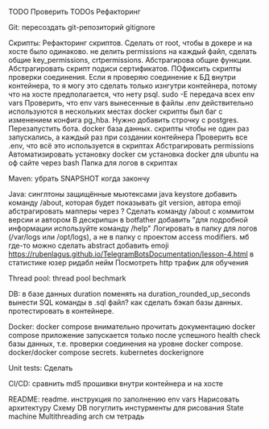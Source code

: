 TODO
Проверить TODOs
Рефакторинг

Git:
пересоздать git-репозиторий
gitignore

Скрипты:
Рефакторинг скриптов. Сделать от root, чтобы в докере и на хосте было одинаково. не делить permissions на каждый файл, сделать общие key_permissions, crtpermissions. Абстрагирова общие функции. Абстрагировать скрипт подиси сертификатов. ПОфиксить скрипты проверки соединения. Если я проверяю соединение к БД внутри контейнера, то я могу это сделать только изнгутри контейнера, потому что на хосте предполагается, что нету psql.
sudo -E передача всех env vars
Проверить, что env vars вынесенные в файлы .env действительно используются в нескольких местах
docker скрипты был баг с изменением конфига pg_hba. Нужно добавить строчку с postgres. Перезапустить бота.
docker база данных. скрипты чтобы не один раз запускались, а каждый раз при создании контейнера
Проверить все .env, что всё это используется в скриптах
Абстрагировать permissions
Автоматизировать установку docker см установка docker для ubuntu на оф сайте через bash
Папка для логов в скриптах

Maven:
убрать SNAPSHOT когда закончу

Java:
синглтоны защищённые мьютексами
java keystore
добавить команду /about, которая будет показывать git version, автора
emoji
абстрагировать мапперы через <T>?
Сделать команду /about с коммитом версии и автором
В дескрипшн в botfather добавить "для подробной информации используйте команду /help"
Логировать в папку для логов (/var/logs или /opt/logs), а не в папку с проектом
access modifiers. мб где-то можно сделать abstract
добавить emoji https://rubenlagus.github.io/TelegramBotsDocumentation/lesson-4.html
в статистике юзер ридабл нейм
Посмотреть http трафик для обучения

Thread pool:
thread pool bechmark

DB:
в базе данных duration поменять на duration_rounded_up_seconds
вынести SQL команды в .sql файл?
как сделать бэкап базы данных. протестировать в контейнере.

Docker:
docker compose внимательно прочитать документацию
docker compose приложение запускается только после успешного health check базы данных, т.е. проверки соединения на уровне docker compose.
docker/docker compose secrets.
kubernetes
dockerignore

Unit tests:
Сделать

CI/CD:
сравнить md5 прошивки внутри контейнера и на хосте

README:
readme. инструкция по заполнению env vars
Нарисовать архитектуру
Схему DB погуглить инстурменты для рисования
State machine
Multithreading arch
см тетрадь